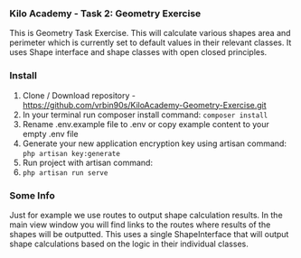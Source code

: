 ### Kilo Academy - Task 2: Geometry Exercise
This is Geometry Task Exercise. This will calculate various shapes area and perimeter which is currently set to default values in their relevant classes. It uses Shape interface and shape classes with open closed principles.

### Install

1. Clone / Download repository - https://github.com/vrbin90s/KiloAcademy-Geometry-Exercise.git
2. In your terminal run composer install command:
   ``composer install``
3. Rename .env.example file to .env or copy example content to your empty .env file
4. Generate your new application encryption key using artisan command:
   ``php artisan key:generate``
5. Run project with artisan command:
6. ``php artisan run serve``

### Some Info

Just for example we use routes to output shape calculation results. In the main view window you will find links to the routes where results of the shapes will be outputted. This uses a single ShapeInterface that will output shape calculations based on the logic in their individual classes.

